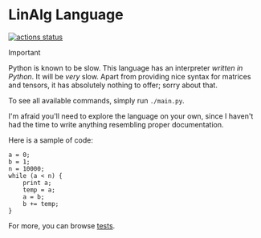 # LinAlg Language

[![actions status](https://github.com/mdbrnowski/linalg-language/actions/workflows/test.yml/badge.svg)](https://github.com/mdbrnowski/linalg-language/actions)

> [!IMPORTANT]
> Python is known to be slow. This language has an interpreter *written in Python*. It will be *very* slow. Apart from providing nice syntax for matrices and tensors, it has absolutely nothing to offer; sorry about that.

To see all available commands, simply run `./main.py`.

I'm afraid you'll need to explore the language on your own, since I haven't had the time to write anything resembling proper documentation.

Here is a sample of code:

```
a = 0;
b = 1;
n = 10000;
while (a < n) {
    print a;
    temp = a;
    a = b;
    b += temp;
}
```

For more, you can browse [tests](./tests).
